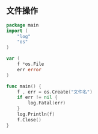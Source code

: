 <!--
 * @Description: 
 * @Version: 1.0
 * @Author: DaLao
 * @Email: dalao_li@163.com
 * @Date: 2021-11-18 23:57:41
 * @LastEditors: DaLao
 * @LastEditTime: 2022-03-27 22:50:20
-->

## 文件操作

```go
package main
import (
    "log"
    "os"
)

var (
    f *os.File
    err error
)

func main() {
    f , err = os.Create("文件名")
    if err != nil {
        log.Fatal(err)
    }
    log.Println(f)
    f.Close()
}
```